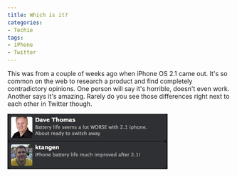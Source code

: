 ```yaml
---
title: Which is it?
categories:
- Techie
tags:
- iPhone
- Twitter
---
```


This was from a couple of weeks ago when iPhone OS 2.1 came out. It's so common on the web to research a product and find completely contradictory opinions. One person will say it's horrible, doesn't even work. Another says it's amazing. Rarely do you see those differences right next to each other in Twitter though.

![which-is-it.png](/assets/posts/2008/which-is-it.png)
